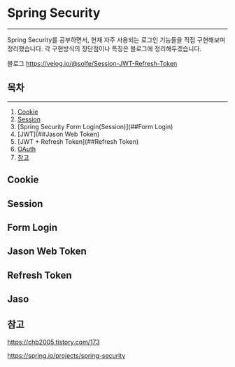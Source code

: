 # Spring Security 

---

Spring Security를 공부하면서, 현재 자주 사용되는 로그인 기능들을 직접 구현해보며 정리했습니다.
각 구현방식의 장단점이나 특징은 블로그에 정리해두겠습니다.

블로그
https://velog.io/@solfe/Session-JWT-Refresh-Token

## 목차

---

1. [Cookie](##Cookie)
2. [Session](##Session)
3. [Spring Security Form Login(Session)](##Form Login)
4. [JWT](##Jason Web Token)
5. [JWT + Refresh Token](##Refresh Token)
6. [OAuth](##OAuth)
7. [참고](##참고)

## Cookie



## Session

## Form Login

## Jason Web Token

## Refresh Token

## Jaso


## 참고
https://chb2005.tistory.com/173

https://spring.io/projects/spring-security